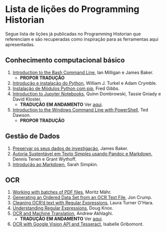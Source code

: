 # Lista de lições do Programming Historian

Segue lista de lições já publicadas no Programming Historian que referenciam e são recuperadas como inspiração para as ferramentas aqui apresentadas.

## Conhecimento computacional básico

1. [Introduction to the Bash Command Line](https://programminghistorian.org/en/lessons/intro-to-bash), Ian Milligan e James Baker.
   - **PROPOR TRADUÇÃO**
2. [Introdução e instalação do Python](https://programminghistorian.org/pt/licoes/introducao-instalacao-python), William J. Turkel e Adam Crymble.
3. [Instalação de Módulos Python com pip](https://programminghistorian.org/pt/licoes/instalacao-modulos-python-pip), Fred Gibbs.
4. [Introduction to Jupyter Notebooks](https://programminghistorian.org/en/lessons/jupyter-notebooks), Quinn Dombrowski, Tassie Gniady e David Kloster.
   - **TRADUÇÃO EM ANDAMENTO** Ver [aqui](https://github.com/programminghistorian/ph-submissions/issues/431).
5. [Introduction to the Windows Command Line with PowerShell](https://programminghistorian.org/en/lessons/intro-to-powershell), Ted Dawson.
   - **PROPOR TRADUÇÃO**

## Gestão de Dados

1. [Preservar os seus dados de investigação](https://programminghistorian.org/pt/licoes/preservar-os-seus-dados-de-investigacao), James Baker.
2. [Autoria Sustentável em Texto Simples usando Pandoc e Markdown](https://programminghistorian.org/pt/licoes/autoria-sustentavel-texto-simples-pandoc-markdown), Dennis Tenen e Grant Wythoff.
3. [Introdução ao Markdown](https://programminghistorian.org/pt/licoes/introducao-ao-markdown), Sarah Simpkin.

## OCR

1. [Working with batches of PDF files](https://programminghistorian.org/en/lessons/working-with-batches-of-pdf-files), Moritz Mähr.
2. [Generating an Ordered Data Set from an OCR Text File](https://programminghistorian.org/en/lessons/generating-an-ordered-data-set-from-an-OCR-text-file), Jon Crump.
3. [Cleaning OCR’d text with Regular Expressions](https://programminghistorian.org/en/lessons/cleaning-ocrd-text-with-regular-expressions), Laura Turner O'Hara.
4. [Understanding Regular Expressions](https://programminghistorian.org/en/lessons/understanding-regular-expressions), Doug Knox.
5. [OCR and Machine Translation](https://programminghistorian.org/en/lessons/OCR-and-Machine-Translation), Andrew Akhlaghi.
   - **TRADUÇÃO EM ANDAMENTO** Ver [aqui](https://github.com/programminghistorian/ph-submissions/issues/371).
6. [OCR with Google Vision API and Tesseract](https://programminghistorian.org/en/lessons/ocr-with-google-vision-and-tesseract), Isabelle Gribomont.

